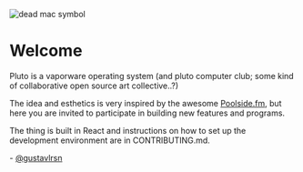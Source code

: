 ![dead mac symbol](https://plutocomputer.club/dead.png)

# Welcome

Pluto is a vaporware operating system (and pluto computer club; some kind of collaborative open source art collective..?)

The idea and esthetics is very inspired by the awesome [Poolside.fm](https://poolside.fm), but here you are invited to participate in building new features and programs.

The thing is built in React and instructions on how to set up the development environment are in CONTRIBUTING.md.

\- [@gustavlrsn](https://twitter.com/gustavlrsn)
